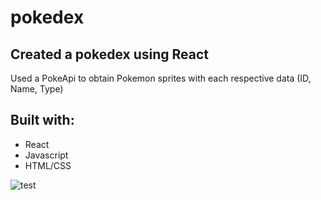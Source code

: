 # pokedex
Created a pokedex using React
------------------------------------
Used a PokeApi to obtain Pokemon sprites with each respective data (ID, Name, Type)

Built with: 
---------
- React 
- Javascript
- HTML/CSS

![test](https://cdn-images-1.medium.com/max/1600/1*6s_MA7mz1MYblVRWUF0OqA.png)
